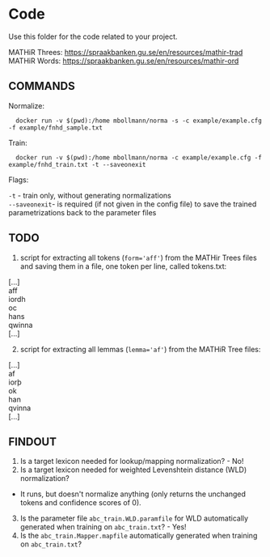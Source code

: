 # Code

Use this folder for the code related to your project.

MATHiR Threes: https://spraakbanken.gu.se/en/resources/mathir-trad
MATHiR Words: https://spraakbanken.gu.se/en/resources/mathir-ord

## COMMANDS

Normalize:
      
      docker run -v $(pwd):/home mbollmann/norma -s -c example/example.cfg -f example/fnhd_sample.txt
      
Train:

      docker run -v $(pwd):/home mbollmann/norma -c example/example.cfg -f example/fnhd_train.txt -t --saveonexit
      
      
Flags:

`-t` - train only, without generating normalizations <br>
`--saveonexit`- is required (if not given in the config file) to save the trained parametrizations back to the parameter files


## TODO

1. script for extracting all tokens (`form='aff'`) from the MATHir Trees files and saving them in a file, one token per line, called tokens.txt:

\[...\] <br>
aff <br>
iordh <br>
oc <br>
hans <br>
qwinna <br>
\[...\] <br>

2. script for extracting all lemmas (`lemma='af'`) from the MATHiR Tree files:

\[...\] <br>
af <br>
iorþ <br>
ok <br>
han <br>
qvinna <br>
\[...\] <br>

## FINDOUT

1. Is a target lexicon needed for lookup/mapping normalization? - No!
2. Is a target lexicon needed for weighted Levenshtein distance (WLD) normalization? <br>
- It runs, but doesn't normalize anything (only returns the unchanged tokens and confidence scores of 0). 
3. Is the parameter file `abc_train.WLD.paramfile` for WLD automatically generated when training on `abc_train.txt`? - Yes!
4. Is the `abc_train.Mapper.mapfile` automatically generated when training on `abc_train.txt`?
